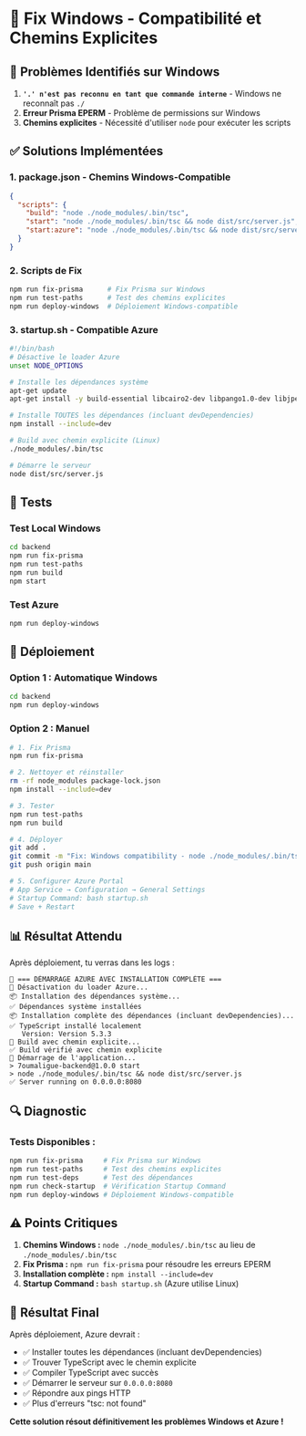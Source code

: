 # 🎯 Fix Windows - Compatibilité et Chemins Explicites

## 🚨 Problèmes Identifiés sur Windows

1. **`'.' n'est pas reconnu en tant que commande interne`** - Windows ne reconnaît pas `./`
2. **Erreur Prisma EPERM** - Problème de permissions sur Windows
3. **Chemins explicites** - Nécessité d'utiliser `node` pour exécuter les scripts

## ✅ Solutions Implémentées

### **1. package.json** - Chemins Windows-Compatible
```json
{
  "scripts": {
    "build": "node ./node_modules/.bin/tsc",
    "start": "node ./node_modules/.bin/tsc && node dist/src/server.js",
    "start:azure": "node ./node_modules/.bin/tsc && node dist/src/server.js"
  }
}
```

### **2. Scripts de Fix**
```bash
npm run fix-prisma      # Fix Prisma sur Windows
npm run test-paths      # Test des chemins explicites
npm run deploy-windows  # Déploiement Windows-compatible
```

### **3. startup.sh** - Compatible Azure
```bash
#!/bin/bash
# Désactive le loader Azure
unset NODE_OPTIONS

# Installe les dépendances système
apt-get update
apt-get install -y build-essential libcairo2-dev libpango1.0-dev libjpeg-dev libgif-dev librsvg2-dev

# Installe TOUTES les dépendances (incluant devDependencies)
npm install --include=dev

# Build avec chemin explicite (Linux)
./node_modules/.bin/tsc

# Démarre le serveur
node dist/src/server.js
```

## 🧪 Tests

### **Test Local Windows**
```bash
cd backend
npm run fix-prisma
npm run test-paths
npm run build
npm start
```

### **Test Azure**
```bash
npm run deploy-windows
```

## 🚀 Déploiement

### **Option 1 : Automatique Windows**
```bash
cd backend
npm run deploy-windows
```

### **Option 2 : Manuel**
```bash
# 1. Fix Prisma
npm run fix-prisma

# 2. Nettoyer et réinstaller
rm -rf node_modules package-lock.json
npm install --include=dev

# 3. Tester
npm run test-paths
npm run build

# 4. Déployer
git add .
git commit -m "Fix: Windows compatibility - node ./node_modules/.bin/tsc"
git push origin main

# 5. Configurer Azure Portal
# App Service → Configuration → General Settings
# Startup Command: bash startup.sh
# Save + Restart
```

## 📊 Résultat Attendu

Après déploiement, tu verras dans les logs :
```
🚀 === DÉMARRAGE AZURE AVEC INSTALLATION COMPLÈTE ===
🔧 Désactivation du loader Azure...
📦 Installation des dépendances système...
✅ Dépendances système installées
📦 Installation complète des dépendances (incluant devDependencies)...
✅ TypeScript installé localement
   Version: Version 5.3.3
🔨 Build avec chemin explicite...
✅ Build vérifié avec chemin explicite
🚀 Démarrage de l'application...
> 7oumaligue-backend@1.0.0 start
> node ./node_modules/.bin/tsc && node dist/src/server.js
✅ Server running on 0.0.0.0:8080
```

## 🔍 Diagnostic

### **Tests Disponibles :**
```bash
npm run fix-prisma     # Fix Prisma sur Windows
npm run test-paths     # Test des chemins explicites
npm run test-deps      # Test des dépendances
npm run check-startup  # Vérification Startup Command
npm run deploy-windows # Déploiement Windows-compatible
```

## ⚠️ Points Critiques

1. **Chemins Windows :** `node ./node_modules/.bin/tsc` au lieu de `./node_modules/.bin/tsc`
2. **Fix Prisma :** `npm run fix-prisma` pour résoudre les erreurs EPERM
3. **Installation complète :** `npm install --include=dev`
4. **Startup Command :** `bash startup.sh` (Azure utilise Linux)

## 🎯 Résultat Final

Après déploiement, Azure devrait :
- ✅ Installer toutes les dépendances (incluant devDependencies)
- ✅ Trouver TypeScript avec le chemin explicite
- ✅ Compiler TypeScript avec succès
- ✅ Démarrer le serveur sur `0.0.0.0:8080`
- ✅ Répondre aux pings HTTP
- ✅ Plus d'erreurs "tsc: not found"

**Cette solution résout définitivement les problèmes Windows et Azure !** 